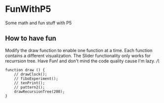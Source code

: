 # FunWithP5
Some math and fun stuff with P5

## How to have fun
Modify the draw function to enable one function at a time. Each function contains a different visualization. The Slider functionality only works for recurrsion tree. Have Fun! and don't mind the code quality cause I'm lazy. _/\\_
```
function draw () {
    // drawClock();
    // fiboExperiment();
    // tenPrint();
    // pattern2();
   	drawRecursionTree(200);
}
```
